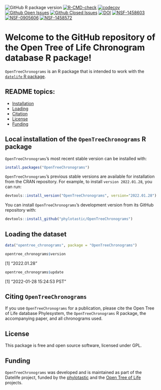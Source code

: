 
<!-- README.md is generated from README.Rmd. Make sure to edit the .Rmd file and not the .md -->
<!-- <img src='https://github.com/phylotastic/datelife/raw/master/man/figures/datelife-hexsticker-ai.png' align='right' style='width:150px' />

[![CRAN status](https://www.r-pkg.org/badges/version/datelife)](https://CRAN.R-project.org/package=datelife)
-->

![GitHub R package
version](https://img.shields.io/github/r-package/v/phylotastic/OpenTreeChronograms?color=green&label=GitHub)
[![R-CMD-check](https://github.com/phylotastic/OpenTreeChronograms/workflows/R-CMD-check/badge.svg)](https://github.com/phylotastic/OpenTreeChronograms/actions)
[![codecov](https://codecov.io/gh/phylotastic/datelife/branch/master/graph/badge.svg)](https://app.codecov.io/gh/phylotastic/OpenTreeChronograms)
[![Github Open
Issues](https://img.shields.io/github/issues-raw/phylotastic/OpenTreeChronograms.svg)](https://github.com/phylotastic/OpenTreeChronograms/issues)
[![Github Closed
Issues](https://img.shields.io/github/issues-closed-raw/phylotastic/OpenTreeChronograms.svg)](https://github.com/phylotastic/OpenTreeChronograms/issues?q=is%3Aissue+is%3Aclosed)
[![DOI](https://zenodo.org/badge/23036/phylotastic/OpenTreeChronograms.svg)](https://zenodo.org/badge/latestdoi/23036/phylotastic/OpenTreeChronograms)
[![NSF-1458603](https://img.shields.io/badge/NSF-1458603-white.svg)](https://nsf.gov/awardsearch/showAward?AWD_ID=1458603)
[![NSF-0905606](https://img.shields.io/badge/NSF-0905606-white.svg)](https://nsf.gov/awardsearch/showAward?AWD_ID=0905606)
[![NSF-1458572](https://img.shields.io/badge/NSF-1458572-white.svg)](https://nsf.gov/awardsearch/showAward?AWD_ID=1458572)

# Welcome to the GitHub repository of the Open Tree of Life Chronogram database R package!

`OpenTreeChronograms` is an R package that is intended to work with the
[`datelife` R package](http://phylotastic.org/datelife/index.html).

## README topics:

-   [Installation](#local)
-   [Loading](#loading)
-   [Citation](#citing)
-   [License](#license)
-   [Funding](#funding)

## Local installation of the `OpenTreeChronograms` R package

`OpenTreeChronograms`’s most recent stable version can be installed
with:

``` r
install.packages("OpenTreeChronograms")
```

`OpenTreeChronograms`’s previous stable versions are available for
installation from the CRAN repository. For example, to install
`version 2022.01.28`, you can run:

``` r
devtools::install_version("OpenTreeChronograms", version="2022.01.28")
```

You can install `OpenTreeChronograms`’s development version from its
GitHub repository with:

``` r
devtools::install_github("phylotastic/OpenTreeChronograms")
```

## Loading the dataset

``` r
data("opentree_chronograms", package = "OpenTreeChronograms")
```

``` r
opentree_chronograms$version 
```

\[1\] “2022.01.28”

``` r
opentree_chronograms$update
```

\[1\] “2022-01-28 15:24:53 PST”

## Citing `OpenTreeChronograms`

If you use `OpenTreeChronograms` for a publication, please cite the Open
Tree of Life database Phylesystem, the `OpenTreeChronograms` R package,
the accompanying paper, and all chronograms used.

## License

This package is free and open source software, licensed under GPL.

## Funding

`OpenTreeChronograms` was developed and is maintained as part of the
Datelife project, funded by the [phylotastic](http://phylotastic.org/)
and the [Open Tree of
Life](https://tree.opentreeoflife.org/about/open-tree-of-life) projects.
